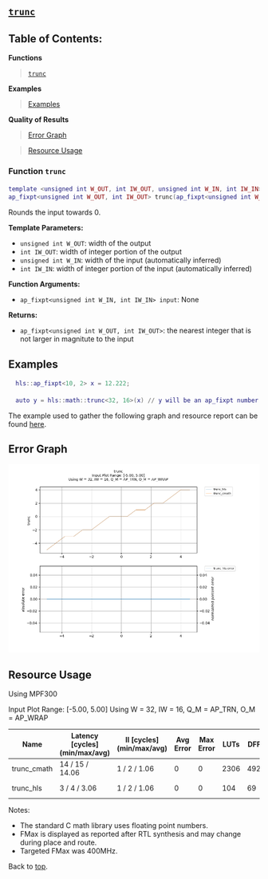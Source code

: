 ## [`trunc`](../../include/hls_trunc.hpp)

## Table of Contents:

**Functions**

> [`trunc`](#function-trunc)

**Examples**

> [Examples](#examples)

**Quality of Results**

> [Error Graph](#error-graph)

> [Resource Usage](#resource-usage)


### Function `trunc`
~~~lua
template <unsigned int W_OUT, int IW_OUT, unsigned int W_IN, int IW_IN>
ap_fixpt<unsigned int W_OUT, int IW_OUT> trunc(ap_fixpt<unsigned int W_IN, int IW_IN> input)
~~~

Rounds the input towards 0.

**Template Parameters:**

- `unsigned int W_OUT`: width of the output
- `int IW_OUT`: width of integer portion of the output
- `unsigned int W_IN`: width of the input (automatically inferred)
- `int IW_IN`: width of integer portion of the input (automatically inferred)

**Function Arguments:**

- `ap_fixpt<unsigned int W_IN, int IW_IN> input`: None

**Returns:**

- `ap_fixpt<unsigned int W_OUT, int IW_OUT>`: the nearest integer that is not larger in magnitute to the input
## Examples

~~~lua
  hls::ap_fixpt<10, 2> x = 12.222;

  auto y = hls::math::trunc<32, 16>(x) // y will be an ap_fixpt number with a value of 12.

~~~

The example used to gather the following graph and resource report can be found [here](../../examples/simple/trunc).

## Error Graph

![trunc_D32_I16_S-5.000000_L5.000000](../graphs/trunc_D32_I16_S-5.000000_L5.000000_graph.png)

## Resource Usage

Using MPF300

Input Plot Range: [-5.00, 5.00]
Using W = 32, IW = 16, Q_M = AP_TRN, O_M = AP_WRAP

| Name        | Latency [cycles] (min/max/avg)   | II [cycles] (min/max/avg)   |   Avg Error |   Max Error |   LUTs |   DFFs |   DSPs |   LSRAM |   uSRAM | Estimated Frequency   |
|-------------|----------------------------------|-----------------------------|-------------|-------------|--------|--------|--------|---------|---------|-----------------------|
| trunc_cmath | 14 / 15 / 14.06                  | 1 / 2 / 1.06                |           0 |           0 |   2306 |   4922 |      0 |       0 |       0 | 879.507 MHz           |
| trunc_hls   | 3 / 4 / 3.06                     | 1 / 2 / 1.06                |           0 |           0 |    104 |     69 |      0 |       0 |       0 | 879.507 MHz           |

Notes:
- The standard C math library uses floating point numbers.
- FMax is displayed as reported after RTL synthesis and may change during place and route.
- Targeted FMax was 400MHz.


Back to [top](#).